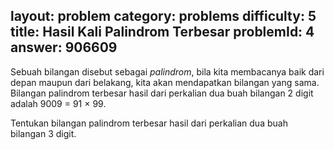 layout: problem
category: problems
difficulty: 5
title: Hasil Kali Palindrom Terbesar
problemId: 4
answer: 906609
---
Sebuah bilangan disebut sebagai *palindrom*, bila kita membacanya baik dari depan maupun dari belakang, kita akan mendapatkan bilangan yang sama. Bilangan palindrom terbesar hasil dari perkalian dua buah bilangan 2 digit adalah 9009 = 91 × 99.

Tentukan bilangan palindrom terbesar hasil dari perkalian dua buah bilangan 3 digit.

